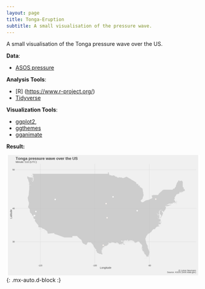 ```yaml
---
layout: page
title: Tonga-Eruption
subtitle: A small visualisation of the pressure wave.
---
```


A small visualisation of the Tonga pressure wave over the US.

**Data**:

- [ASOS pressure](https://www.ncei.noaa.gov/products/land-based-station/automated-surface-weather-observing-systems)

**Analysis Tools**:

- [R] (https://www.r-project.org/)
- [Tidyverse](https://www.tidyverse.org/)

**Visualization Tools**:

- [ggplot2](https://ggplot2.tidyverse.org/), 
- [ggthemes](https://yutannihilation.github.io/allYourFigureAreBelongToUs/ggthemes/)
- [gganimate](https://gganimate.com/articles/gganimate.html)

**Result:**
  
![Result:](/assets/img/tonga.gif){: .mx-auto.d-block :}
